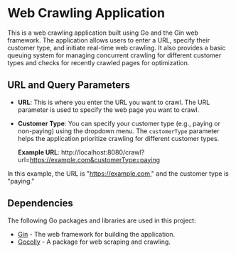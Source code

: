 # Web Crawling Application

This is a web crawling application built using Go and the Gin web framework. The application allows users to enter a URL, specify their customer type, and initiate real-time web crawling. It also provides a basic queuing system for managing concurrent crawling for different customer types and checks for recently crawled pages for optimization.

## URL and Query Parameters

- **URL**: This is where you enter the URL you want to crawl. The URL parameter is used to specify the web page you want to crawl.

- **Customer Type**: You can specify your customer type (e.g., paying or non-paying) using the dropdown menu. The `customerType` parameter helps the application prioritize crawling for different customer types.

  **Example URL**:
http://localhost:8080/crawl?url=https://example.com&customerType=paying


In this example, the URL is "https://example.com," and the customer type is "paying."

## Dependencies

The following Go packages and libraries are used in this project:

- [Gin](https://github.com/gin-gonic/gin) - The web framework for building the application.
- [Gocolly](https://github.com/gocolly/colly) - A package for web scraping and crawling.
